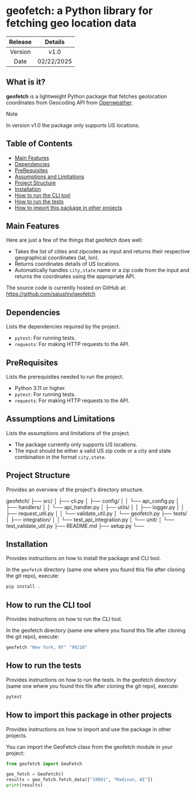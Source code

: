 # geofetch: a Python library for fetching geo location data

| Release | Details |
| :-----: | :---: |
| Version | v1.0  |
| Date | 02/22/2025  |


## What is it?

**geofetch** is a lightweight Python package that fetches geolocation coordinates from 
Geocoding API from [Openweather](https://openweathermap.org/api/geocoding-api).

> [!NOTE]
> In version v1.0 the package only supports US locations.

## Table of Contents

- [Main Features](#main-features)
- [Dependencies](#dependencies)
- [PreRequisites](#prerequisites)
- [Assumptions and Limitations](#assumptions-and-limitations)
- [Project Structure](#project-structure)
- [Installation](#installation)
- [How to run the CLI tool](#how-to-run-the-cli-tool)
- [How to run the tests](#how-to-run-the-tests)
- [How to import this package in other projects](#how-to-import-this-package-in-other-projects)

## Main Features
Here are just a few of the things that geofetch does well:

  - Takes the list of cities and zipcodes as input and returns their respective geographical coordinates (lat, lon).
  - Returns coordinates details of US locations.
  - Automatically handles `city,state` name or a zip code from the input and returns the coordinates using the appropriate API.

The source code is currently hosted on GitHub at:
https://github.com/saiushiv/geofetch

## Dependencies
Lists the dependencies required by the project.
- `pytest`: For running tests.
- `requests`: For making HTTP requests to the API.

## PreRequisites
Lists the prerequisites needed to run the project.
- Python 3.11 or higher.
- `pytest`: For running tests.
- `requests`: For making HTTP requests to the API.

## Assumptions and Limitations
Lists the assumptions and limitations of the project.
- The package currently only supports US locations.
- The input should be either a valid US zip code or a city and state combination in the format `city,state`.

## Project Structure
Provides an overview of the project's directory structure.

geofetch/ ├── src/ │ ├── cli.py │ ├── config/ │ │ └── api_config.py │ ├── handlers/ │ │ └── api_handler.py │ ├── utils/ │ │ ├── logger.py │ │ ├── request_util.py │ │ └── validate_util.py │ └── geofetch.py ├── tests/ │ ├── integration/ │ │ └── test_api_integration.py │ └── unit/ │ └── test_validate_util.py ├── README.md ├── setup.py └──

## Installation
Provides instructions on how to install the package and CLI tool.

In the `geofetch` directory (same one where you found this file after
cloning the git repo), execute:

```sh
pip install .
```

## How to run the CLI tool
Provides instructions on how to run the CLI tool.

In the geofetch directory (same one where you found this file after cloning the git repo), execute:

```sh
geofetch "New York, NY" "90210"
```

## How to run the tests
Provides instructions on how to run the tests.
In the geofetch directory (same one where you found this file after cloning the git repo), execute:

```sh
pytest
```

## How to import this package in other projects

Provides instructions on how to import and use the package in other projects.

You can import the GeoFetch class from the geofetch module in your project:

```py
from geofetch import GeoFetch

geo_fetch = GeoFetch()
results = geo_fetch.fetch_data(["10001", "Madison, WI"])
print(results)
```